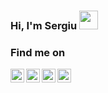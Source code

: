 ### Hi, I'm Sergiu <img src="https://raw.githubusercontent.com/iampavangandhi/iampavangandhi/master/gifs/Hi.gif" width="30px"></h2>

### Find me on
<a href="https://www.linkedin.com/in/sergiu-craioveanu-677360160/">
  <img align="left" alt="Sergiu's LinkedIn" width="22px" src="https://cdn.jsdelivr.net/npm/simple-icons@v3/icons/linkedin.svg" />
</a>
<a href="https://github.com/the-sergiu">
  <img align="left" alt="Sergiu's Github" width="22px" src="https://cdn.jsdelivr.net/npm/simple-icons@v3/icons/github.svg" />
</a>
<a href="https://www.hackerrank.com/sergiucraioveanu">
  <img align="left" alt="Sergiu's Hackerrank" width="22px" src="https://cdn.jsdelivr.net/npm/simple-icons@v3/icons/hackerrank.svg" />
</a>
<a href="https://leetcode.com/thesergiu/">
  <img align="left" alt="Sergiu's Leetcode" width="22px" src="https://cdn.jsdelivr.net/npm/simple-icons@v3/icons/leetcode.svg" />
</a>
<br />
<!--
**the-sergiu/the-sergiu** is a ✨ _special_ ✨ repository because its `README.md` (this file) appears on your GitHub profile.

Here are some ideas to get you started:

- 🔭 I’m currently working on ...
- 🌱 I’m currently learning ...
- 👯 I’m looking to collaborate on ...
- 🤔 I’m looking for help with ...
- 💬 Ask me about ...
- 📫 How to reach me: ...
- 😄 Pronouns: ...
- ⚡ Fun fact: ...
-->
